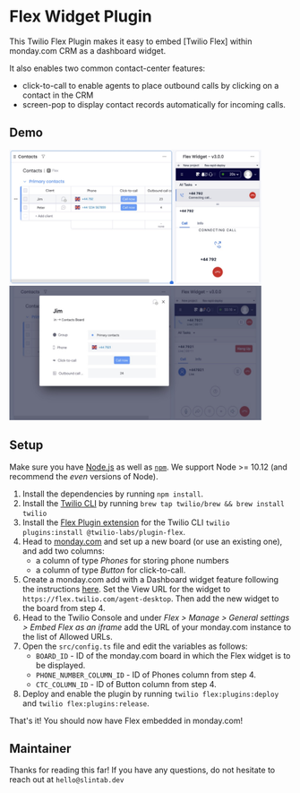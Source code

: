 # Flex Widget Plugin

This Twilio Flex Plugin makes it easy to embed [Twilio Flex] within monday.com CRM as a dashboard widget. 

It also enables two common contact-center features:
- click-to-call to enable agents to place outbound calls by clicking on a contact in the CRM
- screen-pop to display contact records automatically for incoming calls.


## Demo

<p float="left">
  <img src="../images/widget1.jpg" height="240" width="450"/>
  <img src="../images/widget2.jpg" height="240" width="450" /> 
</p>


## Setup

Make sure you have [Node.js](https://nodejs.org) as well as [`npm`](https://npmjs.com). We support Node >= 10.12 (and recommend the _even_ versions of Node). 

   1. Install the dependencies by running `npm install`.
   2. Install the [Twilio CLI](https://www.twilio.com/docs/twilio-cli/quickstart) by running `brew tap twilio/brew && brew install twilio`
   3. Install the [Flex Plugin extension](https://github.com/twilio-labs/plugin-flex/tree/v1-beta) for the Twilio CLI `twilio plugins:install @twilio-labs/plugin-flex`.
   4. Head to [monday.com](monday.com) and set up a new board (or use an existing one), and add two columns:
        - a column of type *Phones* for storing phone numbers
        - a column of type *Button* for click-to-call.
   5. Create a monday.com add with a Dashboard widget feature following the instructions [here](https://developer.monday.com/apps/docs/manage). Set the View URL for the widget to `https://flex.twilio.com/agent-desktop`. Then add the new widget to the board from step 4.
   6. Head to the Twilio Console and under *Flex > Manage > General settings > Embed Flex as an iframe* add the URL of your monday.com instance to the list of Allowed URLs.
   7. Open the `src/config.ts` file and edit the variables as follows:
        - `BOARD_ID` - ID of the monday.com board in which the Flex widget is to be displayed.
        - `PHONE_NUMBER_COLUMN_ID` - ID of Phones column from step 4.
        - `CTC_COLUMN_ID` - ID of Button column from step 4.
   8. Deploy and enable the plugin by running `twilio flex:plugins:deploy` and `twilio flex:plugins:release`. 

That's it! You should now have Flex embedded in monday.com!


## Maintainer

Thanks for reading this far!
If you have any questions, do not hesitate to reach out at `hello@slintab.dev`